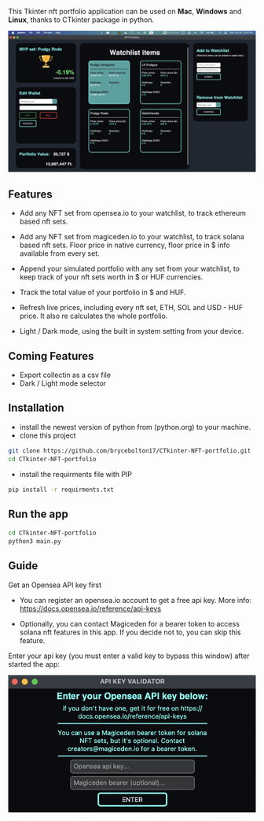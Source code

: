 This Tkinter nft portfolio application can be used on **Mac**, **Windows** and **Linux**, thanks to CTkinter package in python.

![alt text](images/Preview.png)

## Features

- Add any NFT set from opensea.io to your watchlist, to track ethereum based nft sets.

- Add any NFT set from magiceden.io to your watchlist, to track solana based nft sets. Floor price in native currency, floor price in $ info available from every set.

- Append your simulated portfolio with any set from your watchlist, to keep track of your nft sets worth in $ or HUF currencies.

- Track the total value of your portfolio in $ and HUF.

- Refresh live prices, including every nft set, ETH, SOL and USD - HUF price. It also re calculates the whole portfolio.

- Light / Dark mode, using the built in system setting from your device.


## Coming Features
- Export collectin as a csv file
- Dark / Light mode selector


## Installation
- install the newest version of python from (python.org) to your machine.
- clone this project
```sh
git clone https://github.com/brycebolton17/CTkinter-NFT-portfolio.git
cd CTkinter-NFT-portfolio
```

- install the requirments file with PIP
```sh
pip install -r requirments.txt
```
## Run the app
```sh
cd CTkinter-NFT-portfolio
python3 main.py
```
## Guide
Get an Opensea API key first
- You can register an opensea.io account to get a free api key. More info: https://docs.opensea.io/reference/api-keys

- Optionally, you can contact Magiceden for a bearer token to access solana nft features in this app. If you decide not to, you can skip this feature.

Enter your api key (you must enter a valid key to bypass this window) after started the app:

![alt text](images/api_window.png)

